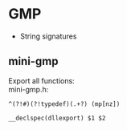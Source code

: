 # GMP
- String signatures

## mini-gmp
Export all functions:  
mini-gmp.h:
```regex
^(?!#)(?!typedef)(.+?) (mp[nz])
```
```regex
__declspec(dllexport) $1 $2
```

